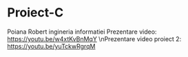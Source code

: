 # Proiect-C
Poiana Robert
ingineria informatiei
Prezentare video: https://youtu.be/w4xtKvBnMqY
\nPrezentare video proiect 2: https://youtu.be/yuTckwRgrqM
